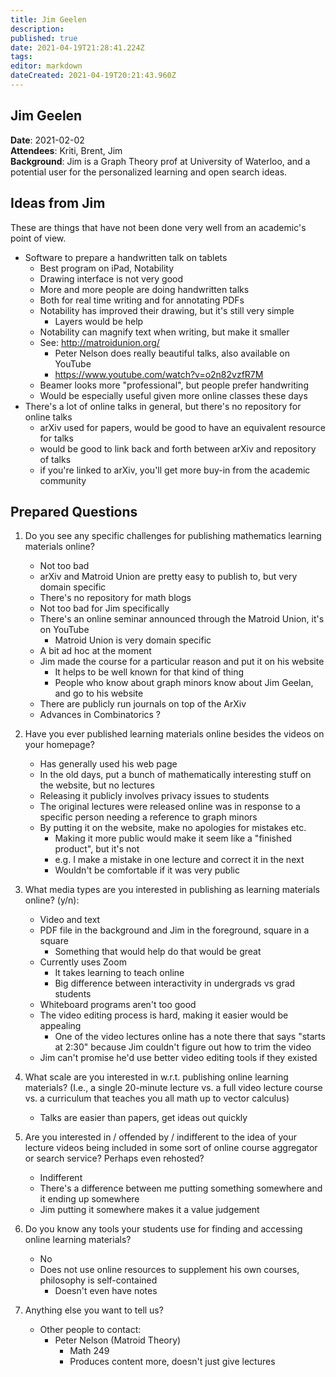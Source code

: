 ```yaml
---
title: Jim Geelen
description: 
published: true
date: 2021-04-19T21:28:41.224Z
tags: 
editor: markdown
dateCreated: 2021-04-19T20:21:43.960Z
---
```


## Jim Geelen

**Date**: 2021-02-02  
**Attendees**: Kriti, Brent, Jim  
**Background**: Jim is a Graph Theory prof at University of Waterloo, and a potential user for the personalized learning and open search ideas.

## Ideas from Jim

These are things that have not been done very well from an academic's point of view.

- Software to prepare a handwritten talk on tablets
    - Best program on iPad, Notability
    - Drawing interface is not very good
    - More and more people are doing handwritten talks
    - Both for real time writing and for annotating PDFs
    - Notability has improved their drawing, but it's still very simple
        - Layers would be help
    - Notability can magnify text when writing, but make it smaller
    - See: http://matroidunion.org/
        - Peter Nelson does really beautiful talks, also available on YouTube
        - https://www.youtube.com/watch?v=o2n82vzfR7M
    - Beamer looks more "professional", but people prefer handwriting
    - Would be especially useful given more online classes these days
- There's a lot of online talks in general, but there's no repository for online talks
    - arXiv used for papers, would be good to have an equivalent resource for talks
    - would be good to link back and forth between arXiv and repository of talks
    - if you're linked to arXiv, you'll get more buy-in from the academic community

## Prepared Questions
1. Do you see any specific challenges for publishing mathematics learning materials online?
    - Not too bad
    - arXiv and Matroid Union are pretty easy to publish to, but very domain specific
    - There's no repository for math blogs
    - Not too bad for Jim specifically
    - There's an online seminar announced through the Matroid Union, it's on YouTube
        - Matroid Union is very domain specific
    - A bit ad hoc at the moment
    - Jim made the course for a particular reason and put it on his website
        - It helps to be well known for that kind of thing
        - People who know about graph minors know about Jim Geelan, and go to his website
    - There are publicly run journals on top of the ArXiv
    - Advances in Combinatorics ?

1. Have you ever published learning materials online besides the videos on your homepage?
    - Has generally used his web page
    - In the old days, put a bunch of mathematically interesting stuff on the website, but no lectures
    - Releasing it publicly involves privacy issues to students
    - The original lectures were released online was in response to a specific person  needing a reference to graph minors
    - By putting it on the website, make no apologies for mistakes etc.
        - Making it more public would make it seem like a "finished product", but it's not
        - e.g. I make a mistake in one lecture and correct it in the next
        - Wouldn't be comfortable if it was very public

1. What media types are you interested in publishing as learning materials online? (y/n):
   - Video and text
   - PDF file in the background and Jim in the foreground, square in a square
       - Something that would help do that would be great
   - Currently uses Zoom
       - It takes learning to teach online
       - Big difference between interactivity in undergrads vs grad students
   - Whiteboard programs aren't too good
   - The video editing process is hard, making it easier would be appealing
       - One of the video lectures online has a note there that says "starts at 2:30" because Jim couldn't figure out how to trim the video
   - Jim can't promise he'd use better video editing tools if they existed
     
1. What scale are you interested in w.r.t. publishing online learning materials?  (I.e., a single 20-minute lecture vs. a full video lecture course vs. a curriculum that teaches you all math up to vector calculus)
    - Talks are easier than papers, get ideas out quickly
   
1. Are you interested in / offended by / indifferent to the idea of your lecture videos being included in some sort of online course aggregator or search service?  Perhaps even rehosted?
    - Indifferent
    - There's a difference between me putting something somewhere and it ending up somewhere
    - Jim putting it somewhere makes it a value judgement

1. Do you know any tools your students use for finding and accessing online learning materials?
    - No
    - Does not use online resources to supplement his own courses, philosophy is self-contained
        - Doesn't even have notes
  
1. Anything else you want to tell us?
    - Other people to contact:
        - Peter Nelson (Matroid Theory)
            - Math 249
            - Produces content more, doesn't just give lectures
